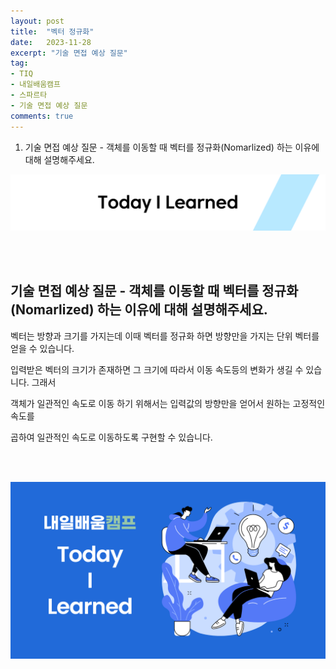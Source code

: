 ```yaml
---
layout: post
title:  "벡터 정규화"
date:   2023-11-28
excerpt: "기술 면접 예상 질문"
tag:
- TIQ
- 내일배움캠프
- 스파르타
- 기술 면접 예상 질문
comments: true
---
```


1. 기술 면접 예상 질문 - 객체를 이동할 때 벡터를 정규화(Nomarlized) 하는 이유에 대해 설명해주세요.
   
![nbcbanner](/assets/img/TILbanner.png)

<br/>
<br/>

## 기술 면접 예상 질문 - 객체를 이동할 때 벡터를 정규화(Nomarlized) 하는 이유에 대해 설명해주세요.

벡터는 방향과 크기를 가지는데 이때 벡터를 정규화 하면 방향만을 가지는 단위 벡터를 얻을 수 있습니다.

입력받은 벡터의 크기가 존재하면 그 크기에 따라서 이동 속도등의 변화가 생길 수 있습니다. 그래서

객체가 일관적인 속도로 이동 하기 위해서는 입력값의 방향만을 얻어서 원하는 고정적인 속도를

곱하여 일관적인 속도로 이동하도록 구현할 수 있습니다. 




<br/>
<br/>

![nbcthumbnail](/assets/img/thumbnail-image.png)